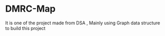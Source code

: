 # DMRC-Map
It is one of the project made from DSA , Mainly using Graph data structure to build this project

